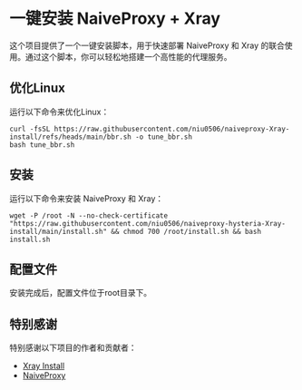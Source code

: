 # 一键安装 NaiveProxy + Xray

这个项目提供了一个一键安装脚本，用于快速部署 NaiveProxy 和 Xray 的联合使用。通过这个脚本，你可以轻松地搭建一个高性能的代理服务。

## 优化Linux

运行以下命令来优化Linux：

```
curl -fsSL https://raw.githubusercontent.com/niu0506/naiveproxy-Xray-install/refs/heads/main/bbr.sh -o tune_bbr.sh
bash tune_bbr.sh
```

## 安装

运行以下命令来安装 NaiveProxy 和 Xray：

```
wget -P /root -N --no-check-certificate "https://raw.githubusercontent.com/niu0506/naiveproxy-hysteria-Xray-install/main/install.sh" && chmod 700 /root/install.sh && bash install.sh

```

## 配置文件

安装完成后，配置文件位于root目录下。

## 特别感谢

特别感谢以下项目的作者和贡献者：

- [Xray Install](https://github.com/xtls/Xray-core)
- [NaiveProxy](https://github.com/klzgrad/naiveproxy)







